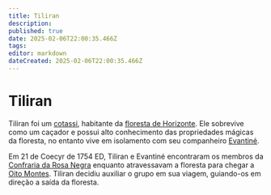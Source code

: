 ```yaml
---
title: Tiliran
description: 
published: true
date: 2025-02-06T22:00:35.466Z
tags: 
editor: markdown
dateCreated: 2025-02-06T22:00:35.466Z
---
```


# Tiliran
Tiliran foi um [cotassi](/fauna-e-flora/especies-inteligentes/elfo-da-floresta), habitante da [floresta de Horizonte](/lugares/plano-material/drafeon/sul-de-drafeon/floresta-de-horizonte). Ele sobrevive como um caçador e possui alto conhecimento das propriedades mágicas da floresta, no entanto vive em isolamento com seu companheiro [Evantiné](/individuos/evantine).

Em 21 de Coecyr de 1754 ED, Tiliran e Evantiné encontraram os membros da [Confraria da Rosa Negra](/faccoes/faccoes-independentes/confraria-da-rosa-negra) enquanto atravessavam a floresta para chegar a [Oito Montes](/lugares/plano-material/drafeon/sul-de-drafeon/oito-montes-vilarejo). Tiliran decidiu auxiliar o grupo em sua viagem, guiando-os em direção a saída da floresta.